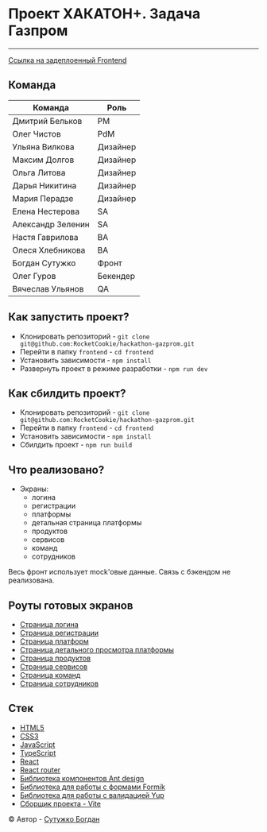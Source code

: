 # Проект ХАКАТОН+. Задача Газпром

---

[Ссылка на задеплоенный Frontend](https://rocketcookie.github.io/hackathon-gazprom/)

## Команда

| Команда           | Роль     | 
|-------------------|----------|
| Дмитрий Бельков   | PM       | 
| Олег Чистов       | PdM      | 
| Ульяна Вилкова    | Дизайнер | 
| Максим Долгов     | Дизайнер | 
| Ольга Литова      | Дизайнер | 
| Дарья Никитина    | Дизайнер | 
| Мария Перадзе     | Дизайнер | 
| Елена Нестерова   | SA       | 
| Александр Зеленин | SA       | 
| Настя Гаврилова   | BA       | 
| Олеся Хлебникова  | BA       | 
| Богдан Сутужко    | Фронт    | 
| Олег Гуров        | Бекендер | 
| Вячеслав Ульянов  | QA       |

## Как запустить проект?

- Клонировать репозиторий - `git clone git@github.com:RocketCookie/hackathon-gazprom.git`
- Перейти в папку `frontend` - `cd frontend`
- Установить зависимости - `npm install`
- Развернуть проект в режиме разработки - `npm run dev`

## Как сбилдить проект?

- Клонировать репозиторий - `git clone git@github.com:RocketCookie/hackathon-gazprom.git`
- Перейти в папку `frontend` - `cd frontend`
- Установить зависимости - `npm install`
- Сбилдить проект - `npm run build`

## Что реализовано?

- Экраны:
    - логина
    - регистрации
    - платформы
    - детальная страница платформы
    - продуктов
    - сервисов
    - команд
    - сотрудников

Весь фронт использует mock'овые данные. Связь с бэкендом не реализована.

## Роуты готовых экранов

- [Страница логина](http://localhost:5173/login)
- [Страница регистрации](http://localhost:5173/register)
- [Страница платформ](http://localhost:5173/platforms)
- [Страница детального просмотра платформы](http://localhost:5173/register/1)
- [Страница продуктов](http://localhost:5173/products)
- [Страница сервисов](http://localhost:5173/services)
- [Страница команд](http://localhost:5173/teams)
- [Страница сотрудников](http://localhost:5173/employees)

## Стек

- [HTML5][tech-html]
- [CSS3][tech-css]
- [JavaScript][tech-js]
- [TypeScript][tech-ts]
- [React][tech-react]
- [React router][tech-react-router]
- [Библиотека компонентов Ant design][tech-antd]
- [Библиотека для работы с формами Formik][tech-formik]
- [Библиотека для работы с валидацией Yup][tech-yup]
- [Сборщик проекта - Vite][tech-vite]

&copy; Автор - [Сутужко Богдан][author-github]

[//]: # 'Общие переменные автора'

[author-github]: https://github.com/julfy-bs

[//]: # 'Переменные используемых технологий'

[tech-html]: https://html5.org/

[tech-css]: https://www.w3.org/Style/CSS/Overview.en.html

[tech-js]: https://www.javascript.com/

[tech-ts]: https://www.typescriptlang.org/

[tech-react]: https://react.dev/

[tech-react-router]: https://reactrouter.com/en/main

[tech-antd]: https://ant.design/

[tech-formik]: https://formik.org/

[tech-yup]: https://yup-docs.vercel.app/

[tech-vite]: https://vitejs.dev/
